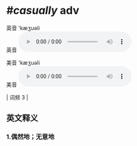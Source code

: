 # ***\#casually*** adv
英音 'kæʒuəli  
英音
<audio src="./media/casually1.aac" controls="controls"></audio>

美音 'kæʒuəli  
美音
<audio src="./media/casually2.aac" controls="controls"></audio>



| 词频 3 |  

英文释义
---
### 1.**偶然地；无意地**  


